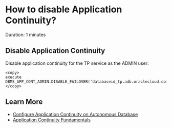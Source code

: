 # How to disable Application Continuity?
Duration: 1 minutes

## Disable Application Continuity

Disable application continuity for the TP service as the ADMIN user:

```
<copy>
execute DBMS_APP_CONT_ADMIN.DISABLE_FAILOVER('databaseid_tp.adb.oraclecloud.com');
</copy>
```

## Learn More

* [Configure Application Continuity on Autonomous Database](https://docs.oracle.com/en/cloud/paas/autonomous-database/adbsa/application-continuity-configure.html#GUID-BFD31E09-1BA2-4D4B-AFBC-42D54B3E2BF0)
* [Application Continuity Fundamentals](https://apexapps.oracle.com/pls/apex/dbpm/r/livelabs/view-workshop?wid=801&clear=180&session=2985410566499)

